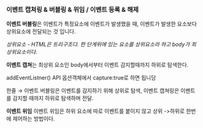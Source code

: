 ### 이벤트 캡쳐링 & 버블링 & 위임 / 이벤트 등록 & 해제

**이벤트 버블링**은 이벤트가 특정요소에 이벤트가 발생했을 때, 이벤트가 발생한 요소보다 상위요소에 전달되는 것 입니다.

_상위요소 - HTML은 트리구조다. 한 단계위에 있는 요소를 상위요소라 하고 body가 최상위요소이다._

**이벤트 캡쳐**는 최상위 요소인 body에서부터 이벤트 감지할때까지 하위로 탐색한다.

addEventListner() API 옵션객체에서 capture:true로 하면 됩니당

한줄 → 이벤트 버블링은 이벤트를 감지하기 위해 상위로 탐색, 이벤트 캡쳐링은 이벤트를 감지할 때까지 하위로 탐색하며 전달.

**이벤트 위임**
이벤트 위임은 하위 요소에 따로 이벤트를 붙이지 않고 상위 ->하위로 한번에 제어하는 방법이다.
